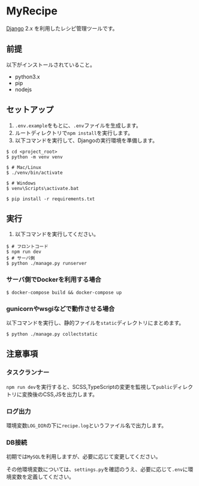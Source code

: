 # MyRecipe

[Django](https://github.com/django/django) 2.x を利用したレシピ管理ツールです。

## 前提
以下がインストールされていること。

- python3.x
- pip
- nodejs

## セットアップ

1. `.env.example`をもとに、`.env`ファイルを生成します。
2. ルートディレクトリで`npm install`を実行します。
3. 以下コマンドを実行して、Djangoの実行環境を準備します。

```
$ cd <project_root>
$ python -m venv venv

$ # Mac/Linux
$ ./venv/bin/activate

$ # Windows
$ venv\Scripts\activate.bat

$ pip install -r requirements.txt
```

## 実行

1. 以下コマンドを実行してください。

```
$ # フロントコード
$ npm run dev
$ # サーバ側
$ python ./manage.py runserver
```

### サーバ側でDockerを利用する場合

```
$ docker-compose build && docker-compose up
```

### gunicornやwsgiなどで動作させる場合

以下コマンドを実行し、静的ファイルを`static`ディレクトリにまとめます。

```
$ python ./manage.py collectstatic
```

## 注意事項

### タスクランナー

`npm run dev`を実行すると、SCSS,TypeScriptの変更を監視して`public`ディレクトリに変換後のCSS,JSを出力します。

### ログ出力

環境変数`LOG_DIR`の下に`recipe.log`というファイル名で出力します。

### DB接続

初期では`MySQL`を利用しますが、必要に応じて変更してください。

その他環境変数については、`settings.py`を確認のうえ、必要に応じて`.env`に環境変数を定義してください。

